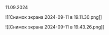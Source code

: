 11.09.2024

![[Снимок экрана 2024-09-11 в 19.11.30.png]]

![[Снимок экрана 2024-09-11 в 19.43.26.png]]